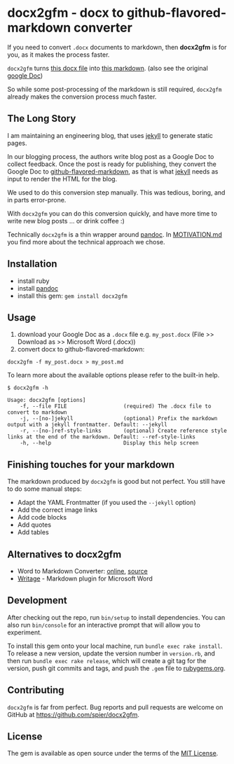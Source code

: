 # docx2gfm - docx to github-flavored-markdown converter

If you need to convert `.docx` documents to markdown, then **docx2gfm** is for you, as it makes the process faster.

`docx2gfm` turns [this docx file](./examples/sample.docx) into [this markdown](./examples/sample.md). (also see the original [google Doc][gDoc])

So while some post-processing of the markdown is still required, `docx2gfm` already makes the conversion process much faster.

## The Long Story

I am maintaining an engineering blog, that uses [jekyll][jekyll] to generate static pages.

In our blogging process, the authors write blog post as a Google Doc to collect feedback. Once the post is ready for publishing, they convert the Google Doc to [github-flavored-markdown][gfm], as that is what [jekyll][jekyll] needs as input to render the HTML for the blog.

We used to do this conversion step manually. This was tedious, boring, and in parts error-prone.

With `docx2gfm` you can do this conversion quickly, and have more time to write new blog posts ... or drink coffee :)

Technically `docx2gfm` is a thin wrapper around [pandoc][pandoc]. In [MOTIVATION.md](./MOTIVATION.md) you find more about the technical approach we chose.

## Installation

- install ruby
- install [pandoc][pandoc]
- install this gem: `gem install docx2gfm`

## Usage

1. download your Google Doc as a `.docx` file e.g. `my_post.docx` (File >> Download as >> Microsoft Word (.docx))
1. convert docx to github-flavored-markdown:

```
docx2gfm -f my_post.docx > my_post.md
```

To learn more about the available options please refer to the built-in help.

```
$ docx2gfm -h

Usage: docx2gfm [options]
    -f, --file FILE                  (required) The .docx file to convert to markdown
    -j, --[no-]jekyll                (optional) Prefix the markdown output with a jekyll frontmatter. Default: --jekyll
    -r, --[no-]ref-style-links       (optional) Create reference style links at the end of the markdown. Default: --ref-style-links
    -h, --help                       Display this help screen
```

## Finishing touches for your markdown

The markdown produced by `docx2gfm` is good but not perfect. You still have to do some manual steps:

* Adapt the YAML Frontmatter (if you used the `--jekyll` option)
* Add the correct image links
* Add code blocks
* Add quotes
* Add tables

## Alternatives to docx2gfm

* Word to Markdown Converter: [online](https://word-to-markdown.herokuapp.com/), [source](https://github.com/benbalter/word-to-markdown)
* [Writage](http://www.writage.com) - Markdown plugin for Microsoft Word

## Development

After checking out the repo, run `bin/setup` to install dependencies. You can also run `bin/console` for an interactive prompt that will allow you to experiment.

To install this gem onto your local machine, run `bundle exec rake install`. To release a new version, update the version number in `version.rb`, and then run `bundle exec rake release`, which will create a git tag for the version, push git commits and tags, and push the `.gem` file to [rubygems.org](https://rubygems.org).

## Contributing

`docx2gfm` is far from perfect.
Bug reports and pull requests are welcome on GitHub at https://github.com/spier/docx2gfm.

## License

The gem is available as open source under the terms of the [MIT License](https://opensource.org/licenses/MIT).

[uth]: https://underthehood.meltwater.com/
[gfm]: https://guides.github.com/features/mastering-markdown/
[gDoc]: https://docs.google.com/document/d/16Kww2ic-YgFKskfDxYJu6o_ooSF3IORJh8Ho7XbgngI/edit
[pandoc]: https://pandoc.org/installing.html
[jekyll]: https://jekyllrb.com
